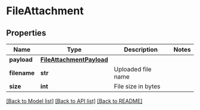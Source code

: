# FileAttachment

## Properties
Name | Type | Description | Notes
------------ | ------------- | ------------- | -------------
**payload** | [**FileAttachmentPayload**](FileAttachmentPayload.md) |  | 
**filename** | **str** | Uploaded file name | 
**size** | **int** | File size in bytes | 

[[Back to Model list]](../README.md#documentation-for-models) [[Back to API list]](../README.md#documentation-for-api-endpoints) [[Back to README]](../README.md)


